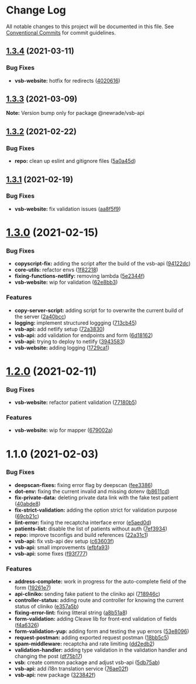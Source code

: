 # Change Log

All notable changes to this project will be documented in this file. See
[Conventional Commits](https://conventionalcommits.org) for commit guidelines.

## [1.3.4](https://github.com/newrade/newrade-core/tree/master/packages/vsb-api/compare/@newrade/vsb-api@1.3.3...@newrade/vsb-api@1.3.4) (2021-03-11)

### Bug Fixes

- **vsb-website:** hotfix for redirects
  ([4020616](https://github.com/newrade/newrade-core/tree/master/packages/vsb-api/commit/402061618bd468f0e7c194a1205c944f52a15112))

## [1.3.3](https://github.com/newrade/newrade-core/tree/master/packages/vsb-api/compare/@newrade/vsb-api@1.3.2...@newrade/vsb-api@1.3.3) (2021-03-09)

**Note:** Version bump only for package @newrade/vsb-api

## [1.3.2](https://github.com/newrade/newrade-core/tree/master/packages/vsb-api/compare/@newrade/vsb-api@1.3.1...@newrade/vsb-api@1.3.2) (2021-02-22)

### Bug Fixes

- **repo:** clean up eslint and gitignore files
  ([5a0a45d](https://github.com/newrade/newrade-core/tree/master/packages/vsb-api/commit/5a0a45d7d6e669dc6859f361093d6d5b1e3c5d09))

## [1.3.1](https://github.com/newrade/newrade-core/tree/master/packages/vsb-api/compare/@newrade/vsb-api@1.3.0...@newrade/vsb-api@1.3.1) (2021-02-19)

### Bug Fixes

- **vsb-website:** fix validation issues
  ([aa8f5f9](https://github.com/newrade/newrade-core/tree/master/packages/vsb-api/commit/aa8f5f9e1f2bab9eff62c32017d9a5159750e98f))

# [1.3.0](https://github.com/newrade/newrade-core/tree/master/packages/vsb-api/compare/@newrade/vsb-api@1.2.0...@newrade/vsb-api@1.3.0) (2021-02-15)

### Bug Fixes

- **copyscript-fix:** adding the script after the build of the vsb-api
  ([94122dc](https://github.com/newrade/newrade-core/tree/master/packages/vsb-api/commit/94122dc792aba1586e0abdecd6f5a555c7a90b42))
- **core-utils:** refactor envs
  ([1f82218](https://github.com/newrade/newrade-core/tree/master/packages/vsb-api/commit/1f82218b98f869c7e16202601bffe13ae085ae94))
- **fixing-functions-netlify:** removing lambda
  ([5e2344f](https://github.com/newrade/newrade-core/tree/master/packages/vsb-api/commit/5e2344f4eda61740f377d25f2f708e7f89e9715b))
- **vsb-website:** wip for validation
  ([62e8bb3](https://github.com/newrade/newrade-core/tree/master/packages/vsb-api/commit/62e8bb34fe83946b25e8e34f823cb608933658c7))

### Features

- **copy-server-script:** adding script for to overwrite the current build of
  the server
  ([2a40bcc](https://github.com/newrade/newrade-core/tree/master/packages/vsb-api/commit/2a40bccf3a2f00b06ca75eadef6fd9e25a3baee4))
- **logging:** implement structured loggging
  ([713cb45](https://github.com/newrade/newrade-core/tree/master/packages/vsb-api/commit/713cb4501897b14ff3d53c93d32bce0686759a7c))
- **vsb-api:** add netlify setup
  ([72a3830](https://github.com/newrade/newrade-core/tree/master/packages/vsb-api/commit/72a3830dab26801c066c040632b1e64b1f974e27))
- **vsb-api:** add validation for endpoints and form
  ([6d18162](https://github.com/newrade/newrade-core/tree/master/packages/vsb-api/commit/6d18162c1d76e2f9463443d75c88f24514061afd))
- **vsb-api:** trying to deploy to netlify
  ([3943583](https://github.com/newrade/newrade-core/tree/master/packages/vsb-api/commit/394358395408463b83b8140e662ffe6062109f64))
- **vsb-website:** adding logging
  ([1729ca1](https://github.com/newrade/newrade-core/tree/master/packages/vsb-api/commit/1729ca148e4de6831bf2b7beaeec9abf658a1b5c))

# [1.2.0](https://github.com/newrade/newrade-core/tree/master/packages/vsb-api/compare/@newrade/vsb-api@1.1.0...@newrade/vsb-api@1.2.0) (2021-02-11)

### Bug Fixes

- **vsb-website:** refactor patient validation
  ([77180b5](https://github.com/newrade/newrade-core/tree/master/packages/vsb-api/commit/77180b59ed02a90ff8bbaeece51fc1bf78a82287))

### Features

- **vsb-website:** wip for mapper
  ([679002a](https://github.com/newrade/newrade-core/tree/master/packages/vsb-api/commit/679002ab9d8cbdb5ba4b489693b8406b2b91dd06))

# 1.1.0 (2021-02-03)

### Bug Fixes

- **deepscan-fixes:** fixing error flag by deepscan
  ([fee3386](https://github.com/newrade/newrade-core/tree/master/packages/vsb-api/commit/fee3386d881f78036447523e48f7455ace636645))
- **dot-env:** fixing the current invalid and missing dotenv
  ([b8611cd](https://github.com/newrade/newrade-core/tree/master/packages/vsb-api/commit/b8611cd69d33320b4a9ab8784f8bf5fada7484de))
- **fix-private-data:** deleting private data link with the fake test patient
  ([40abde8](https://github.com/newrade/newrade-core/tree/master/packages/vsb-api/commit/40abde8a4d61d4fb5f2fcd73438e25e2ab61a199))
- **fix-strict-validation:** adding the option strict for validation purpose
  ([69cb21c](https://github.com/newrade/newrade-core/tree/master/packages/vsb-api/commit/69cb21ccc9b11f62222027b8a37fd0ce776eb279))
- **lint-error:** fixing the recaptcha interface error
  ([e5aed0d](https://github.com/newrade/newrade-core/tree/master/packages/vsb-api/commit/e5aed0da52bda7d9e22eb8dfbb4f80658f2797bd))
- **patients-list:** disable the list of patients without auth
  ([7ef3934](https://github.com/newrade/newrade-core/tree/master/packages/vsb-api/commit/7ef3934dc49ea5d57d447494750d30ed8178de28))
- **repo:** improve tsconfigs and build references
  ([22a31c1](https://github.com/newrade/newrade-core/tree/master/packages/vsb-api/commit/22a31c17608f6d6fda5ccd193588fd9194c68502))
- **vsb-api:** fix vsb-api dev setup
  ([c63603f](https://github.com/newrade/newrade-core/tree/master/packages/vsb-api/commit/c63603feac60d03d57ef1dd44396527e98a15ae8))
- **vsb-api:** small improvements
  ([efbfa93](https://github.com/newrade/newrade-core/tree/master/packages/vsb-api/commit/efbfa93b83aa458fab40a9691ba5e37803234f52))
- **vsb-api:** some fixes
  ([f93f777](https://github.com/newrade/newrade-core/tree/master/packages/vsb-api/commit/f93f777e5c2e32507777d93936074898fdfab6a8))

### Features

- **address-complete:** work in progress for the auto-complete field of the form
  ([19261e7](https://github.com/newrade/newrade-core/tree/master/packages/vsb-api/commit/19261e7ac3b957807fc8ee70c677fd26fa254a9d))
- **api-cliniko:** sending fake patient to the cliniko api
  ([718946c](https://github.com/newrade/newrade-core/tree/master/packages/vsb-api/commit/718946cb9497b7ca507b43c3ce01922daf607a97))
- **controller-status:** adding route and controller for knowing the current
  status of cliniko
  ([e357a5b](https://github.com/newrade/newrade-core/tree/master/packages/vsb-api/commit/e357a5b5c3865d664184bb659370f7b4fdc2c9a2))
- **fixing-error-lint:** fixing litteral string
  ([a8b51a8](https://github.com/newrade/newrade-core/tree/master/packages/vsb-api/commit/a8b51a8ce8e5c40efd6a57a05c10f1845c4f648c))
- **form-validation:** adding Cleave lib for front-end validation of fields
  ([f4a6326](https://github.com/newrade/newrade-core/tree/master/packages/vsb-api/commit/f4a63263d832bb14f480b20d82e57cde93d31428))
- **form-validation-yup:** adding form and testing the yup errors
  ([53e8096](https://github.com/newrade/newrade-core/tree/master/packages/vsb-api/commit/53e809643d48cce51bacd6abc097e5cf91429745))
- **request-postman:** adding exported request postman
  ([18bb5c5](https://github.com/newrade/newrade-core/tree/master/packages/vsb-api/commit/18bb5c5b3d50672b59cd29d2262a1cfe2ba43d0d))
- **spam-middleware:** recaptcha and rate limiting
  ([dd2edb2](https://github.com/newrade/newrade-core/tree/master/packages/vsb-api/commit/dd2edb24a527435dc45546c6753ebaa9c3464252))
- **validation-handler:** adding type validation in the validation handler and
  changing the post
  ([df75b17](https://github.com/newrade/newrade-core/tree/master/packages/vsb-api/commit/df75b1756b991dbb6b47cb9b47d186779ed811c7))
- **vsb:** create common package and adjust vsb-api
  ([5db75ab](https://github.com/newrade/newrade-core/tree/master/packages/vsb-api/commit/5db75ab09fc2dd4e3cd6f52b4cc2bc56398863b8))
- **vsb-api:** add i18n translation service
  ([76ae02f](https://github.com/newrade/newrade-core/tree/master/packages/vsb-api/commit/76ae02fa4bc15c744b5d2629267bda27b66d9403))
- **vsb-api:** new package
  ([323842f](https://github.com/newrade/newrade-core/tree/master/packages/vsb-api/commit/323842f2a905ea89b3f03a423c09c2e49125aeec))
